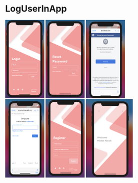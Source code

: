 # LogUserInApp

<img src="LogUserApp.1.png" width="125" height="250" > <img src="LogUserApp.2.png" width="125" height="250" > <img src="LogUserApp.3.png" width="125" height="250" > <img src="LogUserApp.4.png" width="125" height="250" > <img src="LogUserApp.5.png" width="125" height="250" > <img src="LogUserApp.6.png" width="150" height="250" >


